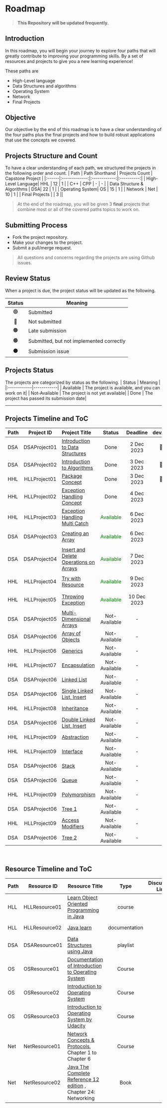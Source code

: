 # Roadmap

> #### This Repository will be updated frequently.
## Introduction 

In this roadmap, you will begin your journey to explore four paths that will greatly contribute to improving your programming skills. By a set of resources and projects to give you a new learning experience! 

These paths are
- High-Level language
- Data Structures and algorithms 
- Operating System
- Network
- Final Projects

## Objective
Our objective by the end of this roadmap is to have a clear understanding of the four paths plus the final projects and how to build robust applications that use the concepts we covered.

## Projects Structure and Count
To have a clear understanding of each path, we structured the projects in the following order and count. 
| Path | Path Shorthand  | Projects Count | Capstone Project |
|:------|:-------------:|:------------:|:----------:|
| High-Level Language| HHL | 12 | 1 |
| C++ | CPP | - | - |
| Data Structure & Algorithms | DSA|  22 | 1 |
| Operating System| OS | 15 | 1 |
| Network | Net | 10 | 1 |
|   Final Projects   | |    3  ||

> At the end of the roadmap, you will be given 3 **final** projects that combine most or all of the covered paths topics to work on.

## Submitting Process

* Fork the project repository.
* Make your changes to the project.
* Submit a pull/merge request.

> All questions and concerns regarding the projects are using Github issues.

## Review Status
When a project is due, the project status will be updated as the following.

|     Status       |      Meaning      |
|:------------:|------------|
| 🟢 | Submitted|
| 🔴 | Not submitted|
| 🟠 | Late submission |
| 🟤 | Submitted, but not implemented correctly |
| ⚫️ | Submission issue |

## Projects Status
The projects are categorized by status as the following. 
|     Status       |      Meaning      |
|:------------|------------|
| Available | The project is available, and you can work on it|
| Not-Available | The project is not yet available|
| Done | The project has passed its submission date|


<hr>


## Projects Timeline and  ToC
| Path | Project ID | Project Title |Status | Deadline | devAlq | JSQdev |
|:-----|:-----------:|:-------------|:--------:|:------:|:------:| :------:|
|DSA |DSAProject01 | [Introduction to Data Structures](https://github.com/SAFCSP-Team/introduction-to-data-structures) | Done|	2 Dec 2023 |🔴| 🔴 | 
|DSA |DSAProject02 | [Introduction to Algorithms](https://github.com/SAFCSP-Team/introduction-to-algorithms) | Done|	3 Dec 2023| 🔴| 🔴 | 
| HHL | HLLProject01 | [Package Concept](https://github.com/nourabytePackage-Project/tree/main)    | Done | 3 Dec 2023     | 🔴  |   🔴   |
| HHL |HLLProject02 |[Exception Handling Concept](https://github.com/nourabyte/Exception-Handling)  |Done |4 Dec 2023  |     |   | 
| HHL|HLLProject03|[Exception Handling Multi Catch](https://github.com/SAFCSP-Team/exception-handling-multi-catch)|<p style="color: green;">Available</p> |6 Dec 2023
|DSA |DSAProject03 | [Creating an Array](https://github.com/SAFCSP-Team/creating-an-array)| <p style="color: green;">Available</p> | 6 Dec 2023 | | |
|DSA |DSAProject04 | [Insert and Delete Operations on Arrays](https://github.com/SAFCSP-Team/array-insert-and-delete-operation) | <p style="color: green;">Available</p> |  7 Dec 2023 | ||
| HHL|HLLProject04|[Try with Resource](https://github.com/SAFCSP-Team/try-with-resource)| <p style="color: green;">Available</p> |9 Dec 2023
| HHL|HLLProject05|[Throwing Exception](https://github.com/SAFCSP-Team/throwing-exceptions)| <p style="color: green;">Available</p> |10 Dec 2023
|DSA |DSAProject05 | [Multi-Dimensional Arrays]()| Not-Available | - | | |
|DSA |DSAProject06 | [Array of Objects]() | Not-Available |  - | ||
| HHL|HLLProject06|[Generics](https://github.com/SAFCSP-Team/generics)|Not-Available | - | | |
| HHL|HLLProject07|[Encapsulation](https://github.com/SAFCSP-Team/encapsulation)| Not-Available | - | | |
|DSA |DSAProject06 | [Linked List]() | Not-Available |  - | ||
|DSA |DSAProject06 | [Single Linked List, Insert]() | Not-Available |  - | ||
| HHL|HLLProject08|[Inheritance](https://github.com/SAFCSP-Team/inheritance)| Not-Available | - | | |
|DSA |DSAProject06 | [Double Linked List, Insert]() | Not-Available |  - | ||
| HHL|HLLProject09|[Abstraction](https://github.com/SAFCSP-Team/abstraction)| Not-Available | - | | |
| HHL|HLLProject09|[Interface](https://github.com/SAFCSP-Team/abstraction)| Not-Available | - | | |
|DSA |DSAProject06 | [Stack]() | Not-Available |  - | ||
|DSA |DSAProject06 | [Queue]() | Not-Available |  - | ||
| HHL|HLLProject09|[Polymorphism](https://github.com/SAFCSP-Team/abstraction)| Not-Available | - | | |
|DSA |DSAProject06 | [Tree 1]() | Not-Available |  - | ||
| HHL|HLLProject09|[Access Modifiers](https://github.com/SAFCSP-Team/abstraction)| Not-Available | - | | |
|DSA |DSAProject06 | [Tree 2]() | Not-Available |  - | ||



<br/>


## Resource Timeline and  ToC

| Path | Resource ID  | Resource Title | Type   | Discussion Link    | Deadline  |
| :-----|------------- | -------------- |:------: | ----------- | --------- |
| HLL| HLLResource01 | [Learn Object Oriented Programming in Java](https://www.udemy.com/course/learn-object-oriented-programming-in-java-j/) | course|  | 28 Dec 2023 |
| HLL| HLLResource02  |    [Java learn](https://dev.java/learn/)    | documentation |  |1 Jan 2024       
| DSA| DSAResource01 | [Data Structures using Java](https://www.youtube.com/playlist?list=PLsyeobzWxl7oRKwDi7wjrANsbhTX0IK0J) | playlist |  | 9 Dec 2023 |
| OS| OSResource01 | [Documentation of Introduction to Operating System](https://batch.libretexts.org/print/url=https://eng.libretexts.org/Courses/Delta_College/Introduction_to_Operating_Systems/02%3A_The_Basics_-_An_Overview/2.01%3A_Introduction_to_Operating_Systems.pdf) | Course | | 31 Jan 2024 |
| OS| OSResource02 | [Introduction to Operating System](https://github.com/SAFCSP-Team/operating-system-path/issues/2) | Course |  | 31 Jan 2024 |
| OS|OSResource03| [Introduction to Operating System by Udacity](https://www.udacity.com/course/introduction-to-operating-systems--ud923)| Course|  | 31 Jan 2024
|Net| NetResource01 | [Network Concepts & Protocols](https://app.pluralsight.com/library/courses/network-concepts-protocols-cert/table-of-contents), Chapter 1 to Chapter 6| Course | | 25 Jan 2024 |
|Net | NetResource02 |   [Java The Complete Reference 12 edition](https://www.google.com.sa/books/edition/Java_The_Complete_Reference_Twelfth_Edit/iXlIEAAAQBAJ?hl=en&gbpv=0&bsq=Java%20The%20Complete%20Reference%2012th%20edition) , Chapter 24: Networking |   Book     |   |     31 Jan 2024      |





